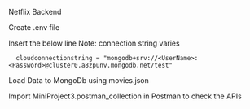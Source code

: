 Netflix Backend

Create .env file
 
 Insert the below line 
 Note: connection string varies
```````````````````````````````````
  cloudconnectionstring = "mongodb+srv://<UserName>:<Password>@cluster0.a8zpunv.mongodb.net/test"

`````````````````````````````````````

Load Data to MongoDb using movies.json


Import MiniProject3.postman_collection in Postman to check the APIs

